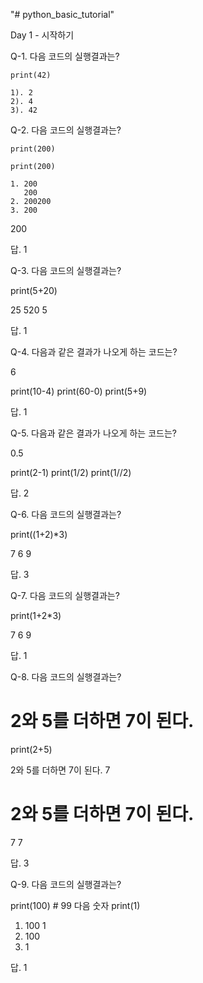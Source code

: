 "# python_basic_tutorial" 

Day 1 - 시작하기

Q-1. 다음 코드의 실행결과는?

```
print(42)

1). 2
2). 4
3). 42
```


Q-2. 다음 코드의 실행결과는?

```
print(200)

print(200)

1. 200
   200
2. 200200
3. 200
```
200

답. 1

Q-3. 다음 코드의 실행결과는?

print(5+20)

25
520
5

답. 1

Q-4. 다음과 같은 결과가 나오게 하는 코드는? 

6

print(10-4)
print(60-0)
print(5+9)

답. 1


Q-5. 다음과 같은 결과가 나오게 하는 코드는? 

0.5

print(2-1)
print(1/2)
print(1//2)

답. 2


Q-6. 다음 코드의 실행결과는?

print((1+2)*3)

7
6
9

답. 3


Q-7. 다음 코드의 실행결과는?

print(1+2*3)

7
6
9

답. 1


Q-8. 다음 코드의 실행결과는?

# 2와 5를 더하면 7이 된다.
print(2+5)

2와 5를 더하면 7이 된다.
7
# 2와 5를 더하면 7이 된다.
7
7

답. 3

Q-9. 다음 코드의 실행결과는?

print(100) # 99 다음 숫자
print(1)

1) 100
   1
2) 100
3) 1

답. 1
